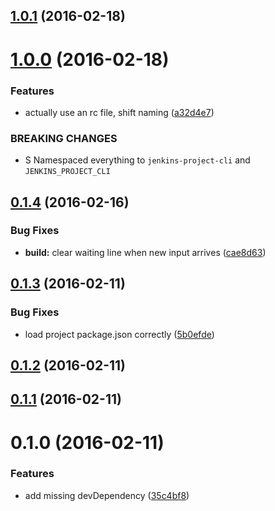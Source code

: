 <a name="1.0.1"></a>
## [1.0.1](https://github.com/marionebl/jenkins-project-cli/compare/v1.0.0...v1.0.1) (2016-02-18)




<a name="1.0.0"></a>
# [1.0.0](https://github.com/marionebl/jenkins-project-cli/compare/v0.1.4...v1.0.0) (2016-02-18)


### Features

* actually use an rc file, shift naming ([a32d4e7](https://github.com/marionebl/jenkins-project-cli/commit/a32d4e7))


### BREAKING CHANGES

* S
Namespaced everything to `jenkins-project-cli` and
`JENKINS_PROJECT_CLI`



<a name="0.1.4"></a>
## [0.1.4](https://github.com/marionebl/jenkins-project-cli/compare/v0.1.3...v0.1.4) (2016-02-16)


### Bug Fixes

* **build:** clear waiting line when new input arrives ([cae8d63](https://github.com/marionebl/jenkins-project-cli/commit/cae8d63))



<a name="0.1.3"></a>
## [0.1.3](https://github.com/marionebl/jenkins-project-cli/compare/v0.1.2...v0.1.3) (2016-02-11)


### Bug Fixes

* load project package.json correctly ([5b0efde](https://github.com/marionebl/jenkins-project-cli/commit/5b0efde))



<a name="0.1.2"></a>
## [0.1.2](https://github.com/marionebl/jenkins-project-cli/compare/v0.1.0...v0.1.2) (2016-02-11)




<a name="0.1.1"></a>
## [0.1.1](https://github.com/marionebl/jenkins-project-cli/compare/v0.1.0...v0.1.1) (2016-02-11)




<a name="0.1.0"></a>
# 0.1.0 (2016-02-11)


### Features

* add missing devDependency ([35c4bf8](https://github.com/marionebl/jenkins-cli/commit/35c4bf8))



